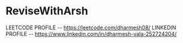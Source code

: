 # ReviseWithArsh
LEETCODE PROFILE -- https://leetcode.com/dharmesh08/
LINKEDIN PROFILE -- https://www.linkedin.com/in/dharmesh-vala-252724204/
